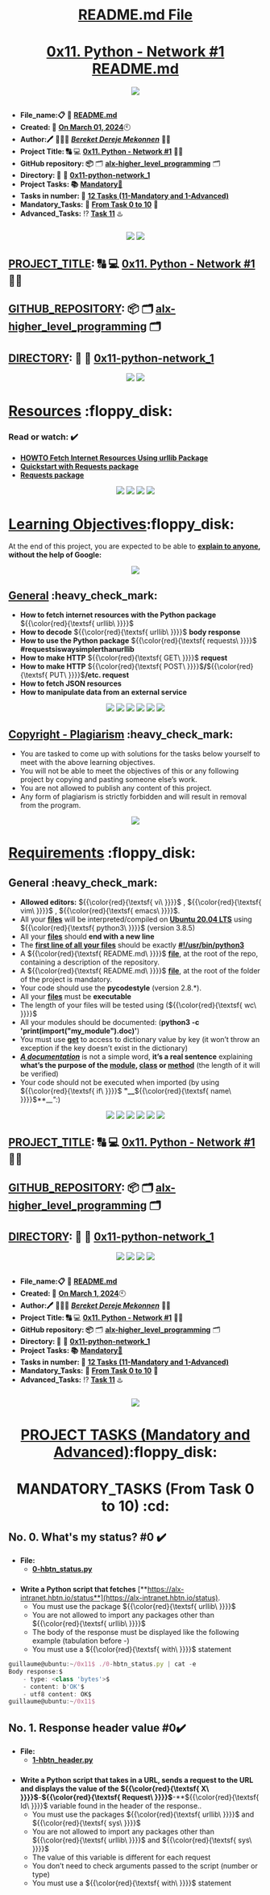 <H1 align="center", height="1500"> <ins> README.md File </ins> </H1>
<H1 align="center"> <ins> 0x11. Python - Network #1 README.md</ins> </H1>

<p align="center">
  <img src="https://i.ibb.co/gvk5s9T/0x11-Python-Network-1-Alx-logo.png" />
</p>

##

* **File_name:📋** 📖 [**README.md**](https://github.com/BekaHabesha/alx-higher_level_programming/blob/master/0x11-python-network_1/README.md)
* **Created: 📅** <ins>**On March 01, 2024**</ins>🕙
* **Author:🖊️** 👨🏻‍💻 [***Bereket Dereje Mekonnen***](https://intranet.alxswe.com/users/BereketDerejeMekonnen) 🧑‍💻
* **Project Title: 🔠**  💻 [**0x11. Python - Network #1**](https://intranet.alxswe.com/projects/300) 📝🔡
* **GitHub repository: 📦** 🗂 [**alx-higher_level_programming**](https://github.com/BekaHabesha/alx-higher_level_programming) 🗂
* **Directory: 💼** 📂 [**0x11-python-network_1**](https://github.com/BekaHabesha/alx-higher_level_programming/tree/master/0x11-python-network_1)
* **Project Tasks: 📚** <ins>**Mandatory💯**</ins>
* **Tasks in number: 🔢** <ins>**12 Tasks (11-Mandatory and 1-Advanced)**</ins>
* **Mandatory_Tasks:** 💯 <ins>**From Task 0 to 10**</ins> 💯
* **Advanced_Tasks:** ⁉️ <ins>**Task 11**</ins> ♨️

###   

<p align="center">
  <img src="https://www.simplilearn.com/ice9/free_resources_article_thumb/Python_Internet_Access_Using_Urllib_Request_And_Urlopen.jpg" />
  <img src="https://files.realpython.com/media/urllib-Basic-Requests-with-the-Standard-Lib_Watermarked.2da616c7a20c.jpg" />
</p>
                     
##

## <ins>**PROJECT_TITLE</ins>: 🔠**   💻 [**0x11. Python - Network #1**](https://intranet.alxswe.com/projects/300) 📝🔡

## <ins>**GITHUB_REPOSITORY</ins>: 📦**  🗂 [**alx-higher_level_programming**](https://github.com/BekaHabesha/alx-higher_level_programming) 🗂

## <ins>**DIRECTORY</ins>: 💼** 📂 [**0x11-python-network_1**](https://github.com/BekaHabesha/alx-higher_level_programming/tree/master/0x11-python-network_1)

<p align="center">
  <img src="https://files.realpython.com/media/How-to-Download-a-File-from-the-Web-with-Python_Watermarked.2a06d1dfb892.jpg" />
  <img src="https://requests.readthedocs.io/en/latest/_static/requests-sidebar.png" />
</p>

###

<h1> <ins>Resources</ins> :floppy_disk:</H1>

### **Read or watch:** :heavy_check_mark:
* [**HOWTO Fetch Internet Resources Using urllib Package**](https://intranet.alxswe.com/rltoken/KoRrs5dVWsb-B82e-M1TQQ)
* [**Quickstart with Requests package**](https://intranet.alxswe.com/rltoken/OGcRGPr7TSWtzypDd0ZibQ)
* [**Requests package**](https://intranet.alxswe.com/rltoken/dUNaNQrV2bMSstILitQbXQ)

<p align="center">
  <img src="https://avatars.dzeninfra.ru/get-zen_doc/1877575/pub_624f2b34b643751d250421f3_624f2bafeb03a73ddc148599/scale_1200" />
  <img src="https://realpython.com/cdn-cgi/image/width=960,format=auto/https://files.realpython.com/media/Python-Requests-Library-Tutorial_Watermarked.3c9dfdc7b014.jpg" />
  <img src="https://daxg39y63pxwu.cloudfront.net/images/blog/python-libraries-for-web-scraping/Python_libraries_for_web_scraping.png" />
<img src="https://files.realpython.com/media/Consuming-APIs-in-Python_Watermarked.718777293942.jpg" />
</p>

###

<H1><ins>Learning Objectives</ins>:floppy_disk:</H1>

At the end of this project, you are expected to be able to [**explain to anyone**](https://intranet.alxswe.com/rltoken/kn48lNAWMEoi1DysNqM6bg)**, without the help of Google:**

<p align="center">
  <img src="https://www.norberthires.blog/content/images/2022/01/the-feynman-technique.png" />
</p>

###

<H2> <ins>General</ins> :heavy_check_mark:</H2>

* **How to fetch internet resources with the Python package** ${{\color{red}{\textsf{ urllib\ \}}}}\$
* **How to decode** ${{\color{red}{\textsf{ urllib\ \}}}}\$ **body response**
* **How to use the Python package** ${{\color{red}{\textsf{ requests\ \}}}}\$ **#requestsiswaysimplerthanurllib**
* **How to make HTTP** ${{\color{red}{\textsf{ GET\ \}}}}\$ **request**
* **How to make HTTP** ${{\color{red}{\textsf{ POST\ \}}}}\$**/**${{\color{red}{\textsf{ PUT\ \}}}}\$**/etc. request**
* **How to fetch JSON resources**
* **How to manipulate data from an external service**

<p align="center">
  <img src="https://i.imgur.com/sQIoHfP.png" />
  <img src="https://cdn-media-1.freecodecamp.org/images/1*gqHgCNubMncv7EwWNdArGQ.png" />
  <img src="https://miro.medium.com/v2/resize:fit:600/1*gYel8efStLy2GGl9AaSkVg.png" />
  <img src="https://bytesofgigabytes.com/IMAGES/web/Jqueryrequest/GetCode.PNG" />
  <img src="https://encrypted-tbn0.gstatic.com/images?q=tbn:ANd9GcRFc_WiE9GGxJiXnpk1MaMiYc8Ye2WxZzpgSUc9qn3bRUoyy8c6QCONAyllFomddRhdng&usqp=CAU" />
  <img src="https://dmitripavlutin.com/fetch-with-json/cover.png" />
</p>

##

<H2> <ins>Copyright - Plagiarism</ins> :heavy_check_mark:</H2>

* You are tasked to come up with solutions for the tasks below yourself to meet with the above learning objectives.
* You will not be able to meet the objectives of this or any following project by copying and pasting someone else’s work.
* You are not allowed to publish any content of this project.
* Any form of plagiarism is strictly forbidden and will result in removal from the program.

<p align="center">
  <img src="https://i.ibb.co/8csnv7s/Alx-do-hard-things.jpg" />
</p>

##

<H1><ins>Requirements</ins> :floppy_disk:</H1>

<H2>General :heavy_check_mark:</H2>

* **Allowed editors:** ${{\color{red}{\textsf{ vi\ \}}}}\$ , ${{\color{red}{\textsf{ vim\ \}}}}\$ , ${{\color{red}{\textsf{ emacs\ \}}}}\$.
* All your <ins>**files**</ins> will be interpreted/compiled on <ins>**Ubuntu 20.04 LTS**</ins> using ${{\color{red}{\textsf{ python3\ \}}}}\$ (version 3.8.5)
* All your <ins>**files**</ins> should **end with a new line**
* The <ins>**first line of all your files</ins>** should be exactly [**#!/usr/bin/python3**](./0-hbtn_status.py)
* A ${{\color{red}{\textsf{ README.md\ \}}}}$ <ins>**file**</ins>, at the root of the repo, containing a description of the repository.
* A ${{\color{red}{\textsf{ README.md\ \}}}}$ <ins>**file**</ins>, at the root of the folder of the project is mandatory.
* Your code should use the **pycodestyle** (version 2.8.*).
* All your <ins>**files**</ins> must be **executable**
* The length of your files will be tested using (${{\color{red}{\textsf{ wc\ \}}}}\$
* All your modules should be documented: (**python3 -c 'print(__import__("my_module").__doc__)'**)
* You must use [**get**](https://intranet.alxswe.com/rltoken/ddDVKG3F084DP9byugbABw) to access to dictionary value by key (it won’t throw an exception if the key doesn’t exist in the dictionary)
* <ins>***A documentation***</ins> is not a simple word, **it’s a real sentence** explaining **what’s the purpose of the <ins>module</ins>, <ins>class</ins> or <ins>method</ins>** (the length of it will be verified)
* Your code should not be executed when imported (by using ${{\color{red}{\textsf{ if\ \}}}}\$ **"__**${{\color{red}{\textsf{ name\ \}}}}\$**__*":*)

<p align="center">
  <img src="https://www.garrickadenbuie.com/blog/pull-request-flow-usethis/usethis-pr-flow-medium.jpg" />
  <img src="https://files.realpython.com/media/Image-Processing-in-Python-With-Pillow_Watermarked.b86d7e55f981.jpg" />
  <img src="https://cdn-media-1.freecodecamp.org/images/1*zXtlRe4yRF3tZkFFvBhZeA.png" />
  <img src="https://encrypted-tbn0.gstatic.com/images?q=tbn:ANd9GcSLUbJy8_V8IwHwXeQuuiPcS2JuMrN24yxSVA&usqp=CAU" />
  <img src="https://encrypted-tbn0.gstatic.com/images?q=tbn:ANd9GcT8sYm52bFiOw10VAw3Sx_d2HuqH7hu6LTE_J-joxU9zU7DavPIkK45DDTeDFVe-YcD2Cg&usqp=CAU" />
  <img src="https://encrypted-tbn0.gstatic.com/images?q=tbn:ANd9GcTa80YrJ-xvAzE5AttdNAXWsG5Mb8yW_vIJYNUxZbsRg5nu4hlD2i6wtaGOxL9BhH5wXgU&usqp=CAU" />
</p>

##

## <ins>**PROJECT_TITLE</ins>: 🔠**   💻 [**0x11. Python - Network #1**](https://intranet.alxswe.com/projects/300) 📝🔡

## <ins>**GITHUB_REPOSITORY</ins>: 📦**  🗂 [**alx-higher_level_programming**](https://github.com/BekaHabesha/alx-higher_level_programming) 🗂

## <ins>**DIRECTORY</ins>: 💼** 📂 [**0x11-python-network_1**](https://github.com/BekaHabesha/alx-higher_level_programming/tree/master/0x11-python-network_1)

<p align="center">
  <img src="https://i.ytimg.com/vi/bs1WluLpLqE/maxresdefault.jpg" />
  <img src="https://encrypted-tbn0.gstatic.com/images?q=tbn:ANd9GcTDnLnvmDyd31lyKAnsa2DdywQyLg3qFCw9JA&usqp=CAU" />
  <img src="https://encrypted-tbn0.gstatic.com/images?q=tbn:ANd9GcT0pUzRSp5Rxqh5gDQ9Y089zvFsTZtO-2px1vlCgDjaVvDJhw6Ef1etng_3R0brdmX4OkE&usqp=CAU" />
  <img src="https://encrypted-tbn0.gstatic.com/images?q=tbn:ANd9GcQbyhn4nd52tcgSrZJxkCHdbnky-VjpQDnWDLuHmFexQ7yBxRCLDYEHXV7c2st3gQeXacE&usqp=CAU" />
</p>

##

* **File_name:📋** 📖 [**README.md**](https://github.com/BekaHabesha/alx-higher_level_programming/blob/master/0x11-python-network_1/README.md)
* **Created: 📅** <ins>**On March 1, 2024**</ins>🕙
* **Author:🖊️** 👨🏻‍💻 [***Bereket Dereje Mekonnen***](https://intranet.alxswe.com/users/BereketDerejeMekonnen) 🧑‍💻
* **Project Title: 🔠**  💻 [**0x11. Python - Network #1**](https://intranet.alxswe.com/projects/300) 📝🔡
* **GitHub repository: 📦** 🗂 [**alx-higher_level_programming**](https://github.com/BekaHabesha/alx-higher_level_programming) 🗂
* **Directory: 💼** 📂 [**0x11-python-network_1**](https://github.com/BekaHabesha/alx-higher_level_programming/tree/master/0x11-python-network_1)
* **Project Tasks: 📚** <ins>**Mandatory💯**</ins>
* **Tasks in number: 🔢** <ins>**12 Tasks (11-Mandatory and 1-Advanced)**</ins>
* **Mandatory_Tasks:** 💯 <ins>**From Task 0 to 10**</ins> 💯
* **Advanced_Tasks:** ⁉️ <ins>**Task 11**</ins> ♨️
###

<p align="center">
  <img src="https://i.ibb.co/y5wmQyd/Alx-enginn-Build-ur-future.png" />
</p>

<H1 align="center"> <ins> PROJECT TASKS (Mandatory and Advanced)</ins>:floppy_disk:</H1>

<H1 align="center">MANDATORY_TASKS (From Task 0 to 10) :cd:</h1>

## **No. 0. What's my status? #0** :heavy_check_mark:
* **File:**
  * [**0-hbtn_status.py**](./0-hbtn_status.py)
###
* **Write a Python script that fetches** [**https://alx-intranet.hbtn.io/status**](https://alx-intranet.hbtn.io/status).
  * You must use the package ${{\color{red}{\textsf{ urllib\ \}}}}\$
  * You are not allowed to import any packages other than ${{\color{red}{\textsf{ urllib\ \}}}}\$
  * The body of the response must be displayed like the following example (tabulation before -)
  * You must use a ${{\color{red}{\textsf{ with\ \}}}}\$ statement

```js
guillaume@ubuntu:~/0x11$ ./0-hbtn_status.py | cat -e
Body response:$
    - type: <class 'bytes'>$
    - content: b'OK'$
    - utf8 content: OK$
guillaume@ubuntu:~/0x11$ 
```

##

## **No. 1. Response header value #0**:heavy_check_mark:
* **File:**
  * [**1-hbtn_header.py**](./1-hbtn_header.py)
###
* **Write a Python script that takes in a URL, sends a request to the URL and displays the value of the ${{\color{red}{\textsf{ X\ \}}}}\$**-**${{\color{red}{\textsf{ Request\ \}}}}\$**-**${{\color{red}{\textsf{ Id\ \}}}}\$ variable found in the header of the response..
  * You must use the packages ${{\color{red}{\textsf{ urllib\ \}}}}\$ and ${{\color{red}{\textsf{ sys\ \}}}}\$
  * You are not allowed to import any packages other than ${{\color{red}{\textsf{ urllib\ \}}}}\$ and ${{\color{red}{\textsf{ sys\ \}}}}\$
  * The value of this variable is different for each request
  * You don’t need to check arguments passed to the script (number or type)
  * You must use a ${{\color{red}{\textsf{ with\ \}}}}\$ statement
